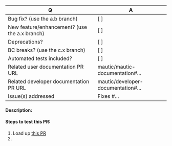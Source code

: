 <!-- ## Which branch should I use for my PR?

Assuming that:

a = current major release
b = current minor release
c = future major release

* a.x for any features and enhancements (e.g. 4.x)
* a.b for any bug fixes (e.g. 4.0, 4.1, 4.2)
* c.x for any features, enhancements or bug fixes with backward compatibility breaking changes (e.g. 5.x) -->

| Q                                      | A
| -------------------------------------- | ---
| Bug fix? (use the a.b branch)          | [ ]
| New feature/enhancement? (use the a.x branch)      | [ ]
| Deprecations?                          | [ ]
| BC breaks? (use the c.x branch)        | [ ]
| Automated tests included?              | [ ] <!-- All PRs must maintain or improve code coverage -->
| Related user documentation PR URL      | mautic/mautic-documentation#... <!-- required for new features -->
| Related developer documentation PR URL | mautic/developer-documentation#... <!-- required for developer-facing changes -->
| Issue(s) addressed                     | Fixes #... <!-- prefix each issue number with "Fixes #", no need to create an issue if none exists, explain below instead -->

<!--
Additionally (see https://contribute.mautic.org/contributing-to-mautic/developer/code/pull-requests#work-on-your-pull-request):
 - Always add tests and ensure they pass.
 - Bug fixes must be submitted against the lowest maintained branch where they apply
   (lowest branches are regularly merged to upper ones so they get the fixes too.)
 - Features and deprecations must be submitted against the "4.x" branch.
-->

#### Description:

<!--
Please write a short README for your feature/bugfix. This will help people understand your PR and what it aims to do. If you are fixing a bug and if there is no linked issue already, please provide steps to reproduce the issue here.
-->

#### Steps to test this PR:

<!--
This part is really important. If you want your PR to be merged, take the time to write very clear, annotated and step by step test instructions. Do not assume any previous knowledge - testers may not be developers.
-->
1. Load up [this PR](https://mautibox.com)
2.

<!--
If you have any deprecations, list them here along with the new alternative.
If you have any backwards compatibility breaks, list them here.
-->
